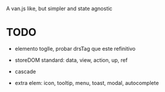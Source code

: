 A van.js like, but simpler and state agnostic

# TODO
- elemento toglle, probar drsTag que este refinitivo

- storeDOM standard: data, view, action, up, ref

- cascade
- extra elem: icon, tooltip, menu, toast, modal, autocomplete